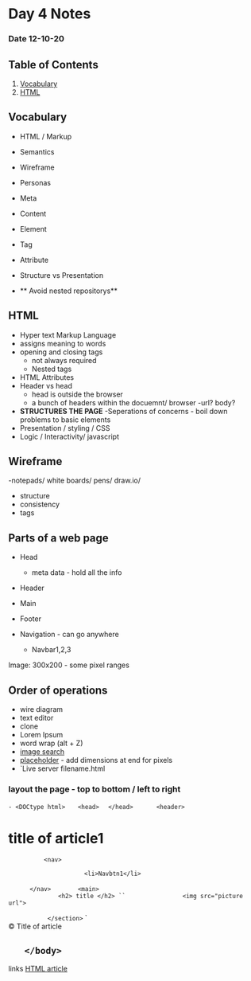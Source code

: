  # Day 4 Notes
### Date 12-10-20

## Table of Contents
1. [Vocabulary](#vocabulary)
1. [HTML](#HTML)

## Vocabulary
- HTML / Markup
- Semantics
- Wireframe
- Personas
- Meta
- Content
- Element
- Tag
- Attribute
- Structure vs Presentation

- ** Avoid nested repositorys**

## HTML
- Hyper text Markup Language
- assigns meaning to words
- opening and closing tags
  - not always required
  - Nested tags
- HTML Attributes
- Header vs head
  - head is outside the browser
  - a bunch of headers within the docuemnt/ browser
    -url? body?
- **STRUCTURES THE PAGE**
-Seperations of concerns - boil down problems to basic elements
- Presentation / styling / CSS
- Logic / Interactivity/ javascript

## Wireframe
-notepads/ white boards/ pens/ draw.io/
- structure
- consistency
- tags

## Parts of a web page
- Head
  - meta data - hold all the info
- Header
- Main
- Footer

- Navigation - can go anywhere
  - Navbar1,2,3

Image: 300x200 - some pixel ranges

## Order of operations
- wire diagram
- text editor
- clone
- Lorem Ipsum 
- word wrap (alt + Z)
- [image search](placeimg.com)
- [placeholder](placehoder.com) - add dimensions at end for pixels
- `Live server filename.html

### layout the page - top to bottom / left to right
 `- <DOCtype html>
 `<html>
 `   <head>
  `      <title>title of article1</title>
 `   </head>
 `   <body>
 `       <header>
 `           <h1> title of article1 </h1>
 `           <nav>
 `               <ul>
 `                   <li>Navbtn1</li>
 `           </ul>
 `       </nav>
`        </header>
`        <main>
 `           <section>
 `               <h2> title </h2>
``                <img src="picture url">
`                <p></p>
`            </section>
`        </main>
 `       <footer>&copy; Title of article </footer>

`    </body>
` </html>
 - 


 links
 [HTML article](w3schools.com/html/html5_semantic_elements.asp)